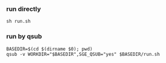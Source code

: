 ### run directly
`sh run.sh`

### run by qsub
```
BASEDIR=$(cd $(dirname $0); pwd)
qsub -v WORKDIR="$BASEDIR",SGE_QSUB="yes" $BASEDIR/run.sh
```
